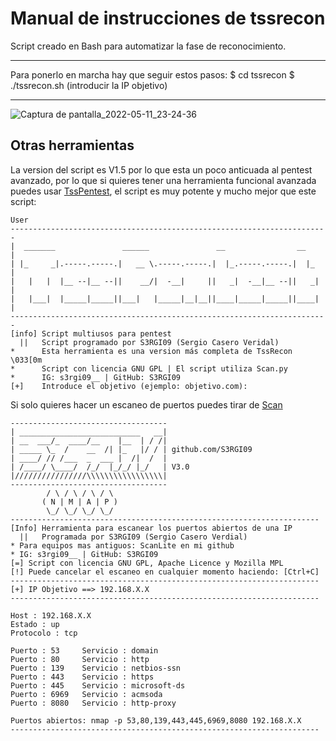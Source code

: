 # Manual de instrucciones de tssrecon
Script creado en Bash para automatizar la fase de reconocimiento.

---------------------------------------------------------------------------------------------------------------------------------------------------------

Para ponerlo en marcha hay que seguir estos pasos:
$ cd tssrecon
$ ./tssrecon.sh (introducir la IP objetivo)

---------------------------------------------------------------------------------------------------------------------------------------------------------

![Captura de pantalla_2022-05-11_23-24-36](https://user-images.githubusercontent.com/96842235/167950278-05fd70cd-c0a4-4b6a-b017-c0f56bd31c7c.png)

## Otras herramientas
La version del script es V1.5 por lo que esta un poco anticuada al pentest avanzado, por lo que si quieres tener una herramienta funcional avanzada puedes usar [TssPentest](https://github.com/S3RGI09/TssPentest), el script es muy potente y mucho mejor que este script:
```
User
-----------------------------------------------------------------------
|  _______               ______               __                __    |
| |_     _|.-----.-----.|   __ \.-----.-----.|  |_.-----.-----.|  |_  |
|   |   |  |__ --|__ --||    __/|  -__|     ||   _|  -__|__ --||   _| |
|   |___|  |_____|_____||___|   |_____|__|__||____|_____|_____||____| |
-----------------------------------------------------------------------
[info] Script multiusos para pentest
  ||   Script programado por S3RGI09 (Sergio Casero Veridal)
*      Esta herramienta es una version más completa de TssRecon \033[0m
*      Script con licencia GNU GPL | El script utiliza Scan.py
*      IG: s3rgi09__ | GitHub: S3RGI09
[+]    Introduce el objetivo (ejemplo: objetivo.com): 
```
Si solo quieres hacer un escaneo de puertos puedes tirar de [Scan](https://github.com/S3RGI09/scan)
```
-----------------------------------
| ___________________________   __|
| __  ___/_  ____/__    |__  | / /|
| _____ \_  /    __  /| |_   |/ / | github.com/S3RGI09
| ____/ // /___  _  ___ |  /|  /  |
| /____/ \____/  /_/  |_/_/ |_/   | V3.0
|////////////////\\\\\\\\\\\\\\\\\|
-----------------------------------
        / \ / \ / \ / \ 
       ( N | M | A | P )
        \_/ \_/ \_/ \_/
---------------------------------------------------------------------
[Info] Herramienta para escanear los puertos abiertos de una IP
  ||   Programada por S3RGI09 (Sergio Casero Verdial) 
* Para equipos mas antiguos: ScanLite en mi github
* IG: s3rgi09__ | GitHub: S3RGI09
[=] Script con licencia GNU GPL, Apache Licence y Mozilla MPL
[!] Puede cancelar el escaneo en cualquier momento haciendo: [Ctrl+C]
---------------------------------------------------------------------
[+] IP Objetivo ==> 192.168.X.X
---------------------------------------------------------------------

Host : 192.168.X.X
Estado : up
Protocolo : tcp

Puerto : 53     Servicio : domain
Puerto : 80     Servicio : http
Puerto : 139    Servicio : netbios-ssn
Puerto : 443    Servicio : https
Puerto : 445    Servicio : microsoft-ds
Puerto : 6969   Servicio : acmsoda                                                                                           
Puerto : 8080   Servicio : http-proxy                                                                                        
                                                                                                                             
Puertos abiertos: nmap -p 53,80,139,443,445,6969,8080 192.168.X.X                                                            
---------------------------------------------------------------------                                                        
```
